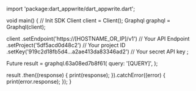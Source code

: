 import 'package:dart_appwrite/dart_appwrite.dart';

void main() { // Init SDK
  Client client = Client();
  Graphql graphql = Graphql(client);

  client
    .setEndpoint('https://[HOSTNAME_OR_IP]/v1') // Your API Endpoint
    .setProject('5df5acd0d48c2') // Your project ID
    .setKey('919c2d18fb5d4...a2ae413da83346ad2') // Your secret API key
  ;

  Future result = graphql.63a08ed7b8f61(
    query: '[QUERY]',
  );

  result
    .then((response) {
      print(response);
    }).catchError((error) {
      print(error.response);
  });
}
